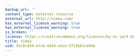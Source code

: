 ```yaml
---
backup_url: ''
content_type: external-resource
external_url: http://vimeo.com/
has_external_licence_warning: true
has_external_license_warning: true
is_broken: ''
license: https://creativecommons.org/licenses/by-nc-sa/4.0/
title: Vimeo
uid: 93c0c434-e7c6-4a54-a3ce-5713bb1ce94a
---
```

